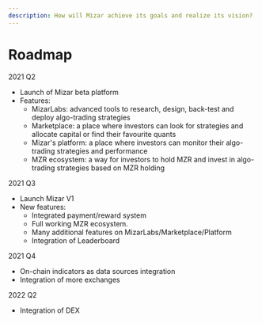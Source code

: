 ```yaml
---
description: How will Mizar achieve its goals and realize its vision?
---
```


# Roadmap

2021 Q2

* Launch of Mizar beta platform
* Features:
  * MizarLabs: advanced tools to research, design, back-test and deploy algo-trading strategies
  * Marketplace: a place where investors can look for strategies and allocate capital or find their favourite quants
  * Mizar's platform: a place where investors can monitor their algo-trading strategies and performance
  * MZR ecosystem: a way for investors to hold MZR and invest in algo-trading strategies based on MZR holding

2021 Q3

* Launch Mizar V1
* New features:
  * Integrated payment/reward system
  * Full working MZR ecosystem. 
  * Many additional features on MizarLabs/Marketplace/Platform
  * Integration of Leaderboard

2021 Q4

* On-chain indicators as data sources integration
* Integration of more exchanges

2022 Q2

* Integration of DEX





